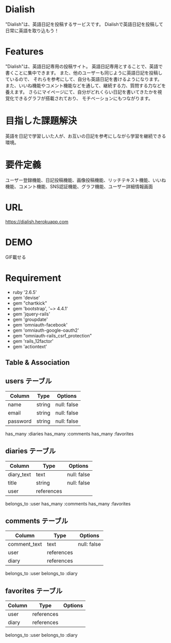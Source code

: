 # Dialish
"Dialish"は、英語日記を投稿するサービスです。
Dialishで英語日記を投稿して日常に英語を取り込もう！

# Features
"Dialish"は、英語日記専用の投稿サイト。
英語日記専用とすることで、英語で書くことに集中できます。
また、他のユーザーも同じように英語日記を投稿しているので、
それらを参考にして、自分も英語日記を書けるようになります。
また、いいね機能やコメント機能などを通して、継続する力、質問する力などを養えます。
さらにマイページにて、自分がどれくらい日記を書いてきたかを視覚化できるグラフが搭載されており、
モチベーションにもつながります。

# 目指した課題解決	
英語を日記で学習しいた人が、お互いの日記を参考にしながら学習を継続できる環境。

# 要件定義
ユーザー登録機能、日記投稿機能、画像投稿機能、リッチテキスト機能、いいね機能、コメント機能、SNS認証機能、グラフ機能、ユーザー詳細情報画面

# URL
https://dialish.herokuapp.com

# DEMO

GIF載せる

# Requirement

* ruby '2.6.5'
* gem 'devise'
* gem "chartkick"
* gem 'bootstrap', '~> 4.4.1'
* gem 'jquery-rails'
* gem 'groupdate'
* gem 'omniauth-facebook'
* gem 'omniauth-google-oauth2'
* gem "omniauth-rails_csrf_protection"
* gem 'rails_12factor'
* gem 'actiontext'
	

## Table & Association

## users テーブル

| Column      | Type   | Options     |
| ----------- | ------ | ----------- |
| name        | string | null: false |
| email       | string | null: false |
| password    | string | null: false |


has_many :diaries
has_many :comments
has_many :favorites

## diaries テーブル

| Column     | Type       | Options     |
| ---------- | -----------| ----------- |
| diary_text | text       | null: false |
| title      | string     | null: false |
| user       | references |             |

belongs_to :user
has_many :comments
has_many :favorites


## comments テーブル

| Column         | Type       | Options     |
| -------------- | ---------- | ----------- |
| comment_text   | text       | null: false |
| user           | references |             |
| diary          | references |             |

belongs_to :user
belongs_to :diary

## favorites テーブル

| Column     | Type       | Options     |
| ---------- | ---------- | ----------- |
| user       | references |             |
| diary      | references |             |

belongs_to :user
belongs_to :diary